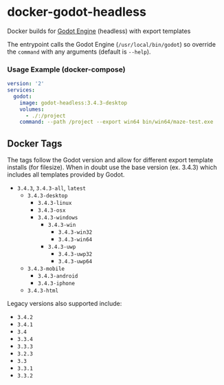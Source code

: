 # docker-godot-headless

Docker builds for [Godot Engine](https://godotengine.org/) (headless) with export templates

The entrypoint calls the Godot Engine (`/usr/local/bin/godot`) so override the `command` with any arguments (default is `--help`).

### Usage Example (docker-compose)

```yaml
version: '2'
services:
  godot:
    image: godot-headless:3.4.3-desktop
    volumes:
      - ./:/project
    command: --path /project --export win64 bin/win64/maze-test.exe
```

## Docker Tags

The tags follow the Godot version and allow for different export template installs (for filesize). When in doubt use the base version (ex. 3.4.3) which includes all templates provided by Godot.

- `3.4.3`, `3.4.3-all`, `latest`
  - `3.4.3-desktop`
    - `3.4.3-linux`
    - `3.4.3-osx`
    - `3.4.3-windows`
      - `3.4.3-win`
        - `3.4.3-win32`
        - `3.4.3-win64`
      - `3.4.3-uwp`
        - `3.4.3-uwp32`
        - `3.4.3-uwp64`
  - `3.4.3-mobile`
    - `3.4.3-android`
    - `3.4.3-iphone`
  - `3.4.3-html`

Legacy versions also supported include:

- `3.4.2`
- `3.4.1`
- `3.4`
- `3.3.4`
- `3.3.3`
- `3.2.3`
- `3.3`
- `3.3.1`
- `3.3.2`